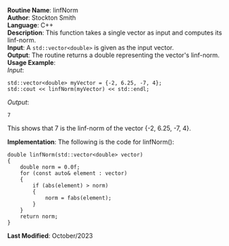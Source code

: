**Routine Name**: linfNorm  
**Author**: Stockton Smith  
**Language**: C++  
**Description**: This function takes a single vector as input and computes its linf-norm.  
**Input**: A `std::vector<double>` is given as the input vector.  
**Output**: The routine returns a double representing the vector's linf-norm.  
**Usage Example**:  
*Input*:  

    std::vector<double> myVector = {-2, 6.25, -7, 4};  
    std::cout << linfNorm(myVector) << std::endl;  

*Output*: 

    7

This shows that 7 is the linf-norm of the vector {-2, 6.25, -7, 4}.

**Implementation**: The following is the code for linfNorm():  

    double linfNorm(std::vector<double> vector)
    {
        double norm = 0.0f;
        for (const auto& element : vector)
        {
            if (abs(element) > norm)
            {
                norm = fabs(element);
            }
        }
        return norm;
    }

**Last Modified**: October/2023